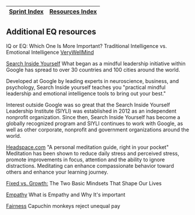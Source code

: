 [Sprint Index](../README.md) | [Resources Index](README.md) |
------------|----------|

## Additional EQ resources

IQ or EQ: Which One Is More Important? Traditional Intelligence vs. Emotional Intelligence [VeryWellMind](https://www.verywellmind.com/iq-or-eq-which-one-is-more-important-2795287)


[Search Inside Yourself](https://www.amazon.com/Search-Inside-Yourself-Unexpected-Achieving/dp/0062116932)
What began as a mindful leadership initiative within Google has spread to over 30 countries and 100 cities around the world.

Developed at Google by leading experts in neuroscience, business, and psychology, Search Inside yourself teaches you "practical mindful leadership and emotional intelligence tools to bring out your best." 

Interest outside Google was so great that the Search Inside Yourself Leadership Institute (SIYLI) was established in 2012 as an independent nonprofit organization. Since then, Search Inside Yourself has become a globally recognized program and SIYLI continues to work with Google, as well as other corporate, nonprofit and government organizations around the world.

[Headspace.com](http://headspace.com/)
"A personal meditation guide, right in your pocket" 
Meditation has been shown to reduce daily stress and perceived stress, promote improvements in focus, attention and the ability to ignore distractions. Meditating can enhance compassionate behavior toward others and enhance your learning journey. 

[Fixed vs. Growth:](https://www.brainpickings.org/2014/01/29/carol-dweck-mindset/)
The Two Basic Mindsets That Shape Our Lives

[Empathy](https://www.verywellmind.com/what-is-empathy-2795562)
What is Empathy and Why It's important

[Fairness](https://www.youtube.com/watch?v=lKhAd0Tyny0)
Capuchin monkeys reject unequal pay